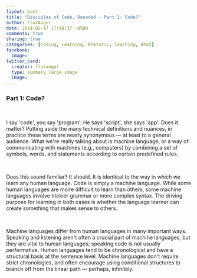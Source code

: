 ```yaml
---
layout: post
title: "Disciples of Code, Decoded - Part 1: Code?"
author: FluxAugur
date: 2014-02-17 17:48:37 -0500
comments: true
sharing: true
categories: [Coding, Learning, Rhetoric, Teaching, What]
facebook:
  image:
twitter_card:
  creator: fluxaugur
  type: summary_large_image
  image:
---
```

<h3>Part 1: Code?</h3><br>
<p>I say 'code', you say 'program'. He says 'script', she says 'app'. Does it matter? Putting aside the many technical definitions and nuances, in practice these terms are nearly synonymous — at least to a general audience. What we're really talking about is machine language, or a way of communicating with machines (e.g., computers) by combining a set of symbols, words, and statements according to certain predefined rules.</p><br>
<p>Does this sound familiar? It should. It is identical to the way in which we learn any human language. Code is simply a machine language. While some human languages are moire difficult to learn than others, some machine languages involve trickier grammar or more complex syntax. The driving purpose for learning in both cases is whether the language learner can create something that makes sense to others.</p><br>
<p>Machine languages differ from human languages in many important ways. Speaking and listening aren't often a crucial part of machine languages, but they are vital to human languages; speaking code is not usually performative. Human languages tend to be chronological and have a structural basis at the sentence level. Machine languages don't require strict chronologies, and often encourage using conditional structures to branch off from the linear path — perhaps, infinitely.</p>
<br>
